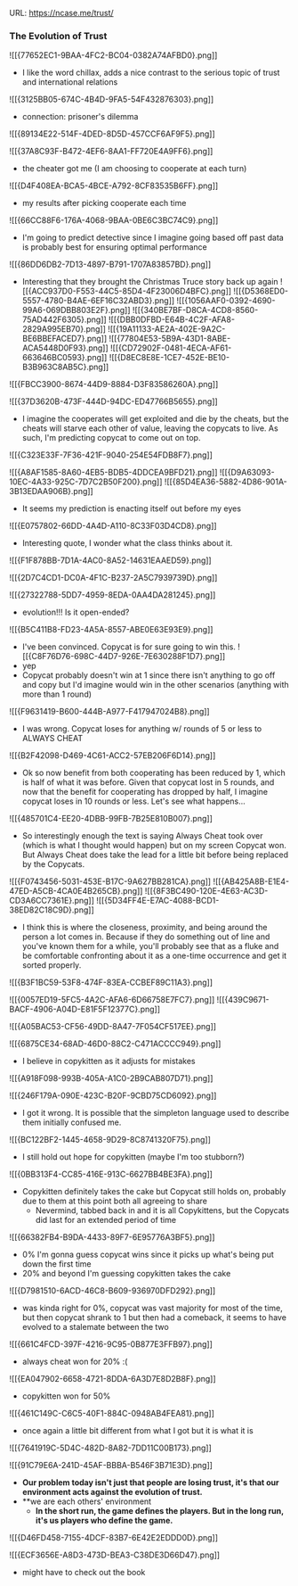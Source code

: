 
URL: https://ncase.me/trust/

### The Evolution of Trust

![[{77652EC1-9BAA-4FC2-BC04-0382A74AFBD0}.png]]
* I like the word chillax, adds a nice contrast to the serious topic of trust and international relations


![[{3125BB05-674C-4B4D-9FA5-54F432876303}.png]]
* connection: prisoner's dilemma

![[{89134E22-514F-4DED-8D5D-457CCF6AF9F5}.png]]

![[{37A8C93F-B472-4EF6-8AA1-FF720E4A9FF6}.png]]
* the cheater got me (I am choosing to cooperate at each turn)


![[{D4F408EA-BCA5-4BCE-A792-8CF83535B6FF}.png]]
* my results after picking cooperate each time



![[{66CC88F6-176A-4068-9BAA-0BE6C3BC74C9}.png]]
* I'm going to predict detective since I imagine going based off past data is probably best for ensuring optimal performance

![[{86DD6DB2-7D13-4897-B791-1707A83857BD}.png]]
* Interesting that they brought the Christmas Truce story back up again
![[{ACC937D0-F553-44C5-85D4-4F23006D4BFC}.png]]
![[{D5368ED0-5557-4780-B4AE-6EF16C32ABD3}.png]]
![[{1056AAF0-0392-4690-99A6-069DBB803E2F}.png]]
![[{340BE7BF-D8CA-4CD8-8560-75AD442F6305}.png]]
![[{DBB0DFBD-E64B-4C2F-AFA8-2829A995EB70}.png]]
![[{19A11133-AE2A-402E-9A2C-BE6BBEFACED7}.png]]
![[{77804E53-5B9A-43D1-8ABE-ACA5448D0F93}.png]]
![[{CD72902F-0481-4ECA-AF61-663646BC0593}.png]]
![[{D8EC8E8E-1CE7-452E-BE10-B3B963C8AB5C}.png]]


![[{FBCC3900-8674-44D9-8884-D3F83586260A}.png]]

![[{37D3620B-473F-444D-94DC-ED47766B5655}.png]]
* I imagine the cooperates will get exploited and die by the cheats, but the cheats will starve each other of value, leaving the copycats to live. As such, I'm predicting copycat to come out on top.

![[{C323E33F-7F36-421F-9040-254E54FDB8F7}.png]]

![[{A8AF1585-8A60-4EB5-BDB5-4DDCEA9BFD21}.png]]
![[{D9A63093-10EC-4A33-925C-7D7C2B50F200}.png]]
![[{85D4EA36-5882-4D86-901A-3B13EDAA906B}.png]]
* It seems my prediction is enacting itself out before my eyes

![[{E0757802-66DD-4A4D-A110-8C33F03D4CD8}.png]]
* Interesting quote, I wonder what the class thinks about it.

![[{F1F878BB-7D1A-4AC0-8A52-14631EAAED59}.png]]

![[{2D7C4CD1-DC0A-4F1C-B237-2A5C7939739D}.png]]

![[{27322788-5DD7-4959-8EDA-0AA4DA281245}.png]]
* evolution!!! Is it open-ended?

![[{B5C411B8-FD23-4A5A-8557-ABE0E63E93E9}.png]]
* I've been convinced. Copycat is for sure going to win this.
![[{C8F76D76-698C-44D7-926E-7E630288F1D7}.png]]
* yep
* Copycat probably doesn't win at 1 since there isn't anything to go off and copy but I'd imagine would win in the other scenarios (anything with more than 1 round)

![[{F9631419-B600-444B-A977-F417947024B8}.png]]
* I was wrong. Copycat loses for anything w/ rounds of 5 or less to ALWAYS CHEAT

![[{B2F42098-D469-4C61-ACC2-57EB206F6D14}.png]]
* Ok so now benefit from both cooperating has been reduced by 1, which is half of what it was before. Given that copycat lost in 5 rounds, and now that the benefit for cooperating has dropped by half, I imagine copycat loses in 10 rounds or less. Let's see what happens...

![[{485701C4-EE20-4DBB-99FB-7B25E810B007}.png]]
* So interestingly enough the text is saying Always Cheat took over (which is what I thought would happen) but on my screen Copycat won.  But Always Cheat does take the lead for a little bit before being replaced by the Copycats.

![[{F0743456-5031-453E-B17C-9A627BB281CA}.png]]
![[{AB425A8B-E1E4-47ED-A5CB-4CA0E4B265CB}.png]]
![[{8F3BC490-120E-4E63-AC3D-CD3A6CC7361E}.png]]
![[{5D34FF4E-E7AC-4088-BCD1-38ED82C18C9D}.png]]
* I think this is where the closeness, proximity, and being around the person a lot comes in. Because if they do something out of line and you've known them for a while, you'll probably see that as a fluke and be comfortable confronting about it as a one-time occurrence and get it sorted properly.

![[{B3F1BC59-53F8-474F-83EA-CCBEF89C11A3}.png]]

![[{0057ED19-5FC5-4A2C-AFA6-6D66758E7FC7}.png]]
![[{439C9671-BACF-4906-A04D-E81F5F12377C}.png]]

![[{A05BAC53-CF56-49DD-8A47-7F054CF517EE}.png]]

![[{6875CE34-68AD-46D0-88C2-C471ACCCC949}.png]]
* I believe in copykitten as it adjusts for mistakes

![[{A918F098-993B-405A-A1C0-2B9CAB807D71}.png]]

![[{246F179A-090E-423C-B20F-9CBD75CD6092}.png]]
* I got it wrong. It is possible that the simpleton language used to describe them initially confused me.


![[{BC122BF2-1445-4658-9D29-8C8741320F75}.png]]
* I still hold out hope for copykitten (maybe I'm too stubborn?)

![[{0BB313F4-CC85-416E-913C-6627BB4BE3FA}.png]]
* Copykitten definitely takes the cake but Copycat still holds on, probably due to them at this point both all agreeing to share
	* Nevermind, tabbed back in and it is all Copykittens, but the Copycats did last for an extended period of time

![[{66382FB4-B9DA-4433-89F7-6E95776A3BF5}.png]]
* 0% I'm gonna guess copycat wins since it picks up what's being put down the first time
* 20% and beyond I'm guessing copykitten takes the cake

![[{D7981510-6ACD-46C8-B609-936970DFD292}.png]]
* was kinda right for 0%, copycat was vast majority for most of the time, but then copycat shrank to 1 but then had a comeback, it seems to have evolved to a stalemate between the two

![[{661C4FCD-397F-4216-9C95-0B877E3FFB97}.png]]
* always cheat won for 20% :(

![[{EA047902-6658-4721-8DDA-6A3D7E8D2B8F}.png]]
* copykitten won for 50%

![[{461C149C-C6C5-40F1-884C-0948AB4FEA81}.png]]
* once again a little bit different from what I got but it is what it is

![[{7641919C-5D4C-482D-8A82-7DD11C00B173}.png]]

![[{91C79E6A-241D-45AF-BBBA-B546F3B71E3D}.png]]

* **Our problem today isn't just that people are losing trust, it's that our environment acts against the evolution of trust.**
* **we are each others' environment
	* **In the short run, the game defines the players. But in the long run, it's us players who define the game.**

![[{D46FD458-7155-4DCF-83B7-6E42E2EDDD0D}.png]]

![[{ECF3656E-A8D3-473D-BEA3-C38DE3D66D47}.png]]
* might have to check out the book

